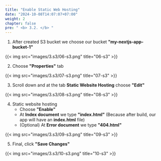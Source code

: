 ```yaml
---
title: "Enable Static Web Hosting"
date: "2024-10-08T14:07:07+07:00"
weight: 2
chapter: false
pre: " <b> 3.2. </b> "
---
```


1. After created S3 bucket we choose our bucket **"my-nextjs-app-bucket-1"**

{{< img src="images/3.s3/06-s3.png" title="06-s3" >}}

2. Choose **"Properties"** tab

{{< img src="images/3.s3/07-s3.png" title="07-s3" >}}

3. Scroll down and at the tab **Static Website Hosting** choose **"Edit"**

{{< img src="images/3.s3/08-s3.png" title="08-s3" >}}

4. Static website hosting
   - Choose **"Enable"**
   - At **Index document** we type **"index.html"** (Because after build, our app will have an **index.html** file)
   - (Optional) At **Error document** we type **"404.html"**

{{< img src="images/3.s3/09-s3.png" title="09-s3" >}}

5. Final, click **"Save Changes"**

{{< img src="images/3.s3/10-s3.png" title="10-s3" >}}
